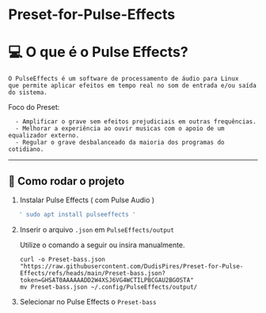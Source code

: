 # Preset-for-Pulse-Effects

# 💻 O que é o Pulse Effects?

```
O PulseEffects é um software de processamento de áudio para Linux
que permite aplicar efeitos em tempo real no som de entrada e/ou saída do sistema.

```

Foco do Preset:
      
      - Amplificar o grave sem efeitos prejudiciais em outras frequências.
      - Melhorar a experiência ao ouvir musicas com o apoio de um equalizador externo.
      - Regular o grave desbalanceado da maioria dos programas do cotidiano. 

---

## 🚀 Como rodar o projeto

1. Instalar Pulse Effects ( com Pulse Audio )

```bash
   ' sudo apt install pulseeffects '
```
2. Inserir o arquivo `.json` em `PulseEffects/output`

   Utilize o comando a seguir ou insira manualmente.

   ```
   curl -o Preset-bass.json "https://raw.githubusercontent.com/DudisPires/Preset-for-Pulse-Effects/refs/heads/main/Preset-bass.json?token=GHSAT0AAAAAADD2W4XSJ6VG4WCTILPBCGAU2BGOSTA"
   mv Preset-bass.json ~/.config/PulseEffects/output/

   ```

4. Selecionar no Pulse Effects o `Preset-bass`
   

